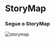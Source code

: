 # StoryMap

### Segue o StoryMap

<img src="https://github.com/unb-mds/2024-2-Squad14/blob/main/gitpage/docs/img_docs/storymap.png" alt ="storymap">
